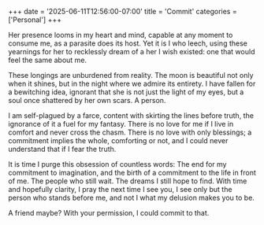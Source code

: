 +++
date = '2025-06-11T12:56:00-07:00'
title = 'Commit'
categories = ['Personal']
+++

Her presence looms in my heart and mind, capable at any moment to consume me, as a parasite does its host. Yet it is I who leech, using these yearnings for her to recklessly dream of a her I wish existed: one that would feel the same about me. 

These longings are unburdened from reality. The moon is beautiful not only when it shines, but in the night where we admire its entirety. I have fallen for a bewitching idea, ignorant that she is not just the light of my eyes, but a soul once shattered by her own scars. A person.

I am self-plagued by a farce, content with skirting the lines before truth, the ignorance of it a fuel for my fantasy. There is no love for me if I live in comfort and never cross the chasm. There is no love with only blessings; a commitment implies the whole, comforting or not, and I could never understand that if I fear the truth. 

It is time I purge this obsession of countless words: The end for my commitment to imagination, and the birth of a commitment to the life in front of me. The people who still wait. The dreams I still hope to find. With time and hopefully clarity, I pray the next time I see you, I see only but the person who stands before me, and not I what my delusion makes you to be. 

A friend maybe? With your permission, I could commit to that. 